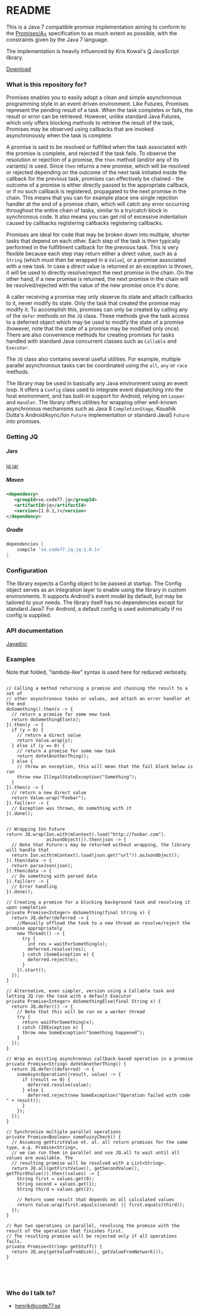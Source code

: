 # README #

This is a Java 7 compatible promise implementation aiming to conform to the [Promises/A+](https://promisesaplus.com/) specification to as much extent as possible, with the constraints given by the Java 7 language.

The implementation is heavily influenced by Kris Kowal's [Q](https://github.com/kriskowal/q) JavaScript library.

[Download](https://github.com/code77se/jq#getting-jq)

### What is this repository for? ###

Promises enables you to easily adopt a clean and simple asynchronous programming style in an event driven environment. Like Futures, Promises represent the pending result of a task. When the task completes or fails, the result or error can be retrieved. However, unlike standard Java Futures, which only offers blocking methods to retrieve the result of the task, Promises may be observed using callbacks that are invoked asynchronously when the task is complete. 

A promise is said to be resolved or fulfilled when the task associated with the promise is complete, and rejected if the task fails. To observe the resolution or rejection of a promise, the `then` method (and/or any of its variants) is used. Since `then` returns a new promise, which will be resolved or rejected depending on the outcome of the next task initiated inside the callback for the previous task, promises can effectively be chained - the outcome of a promise is either directly passed to the appropriate callback, or if no such callback is registered, propagated to the next promise in the chain. This means that you can for example place one single rejection handler at the end of a promise chain, which will catch any error occurring throughout the entire chain of tasks, similar to a try/catch block in synchronous code. It also means you can get rid of excessive indentation caused by callbacks registering callbacks registering callbacks.

Promises are ideal for code that may be broken down into multiple, shorter tasks that depend on each other. Each step of the task is then typically performed in the fulfillment callback for the previous task. This is very flexible because each step may return either a direct value, such as a `String` (which must then be wrapped in a `Value`), or a promise associated with a new task. In case a direct value is returned or an exception is thrown, it will be used to directly resolve/reject the next promise in the chain. On the other hand, if a new promise is returned, the next promise in the chain will be resolved/rejected with the value of the new promise once it's done.

A caller receiving a promise may only observe its state and attach callbacks to it, never modify its state. Only the task that created the promise may modify it. To accomplish this, promises can only be created by calling any of the `defer` methods on the `JQ` class. These methods give the task access to a deferred object which may be used to modify the state of a promise (however, note that the state of a promise may be modified only once). There are also convenience methods for creating promises for tasks handled with standard Java concurrent classes such as `Callable` and `Executor`.

The `JQ` class also contains several useful utilities. For example, multiple parallel asynchronous tasks can be coordinated using the `all`, `any` or `race` methods.

The library may be used in basically any Java environment using an event loop. It offers a `Config` class used to integrate event dispatching into the host environment, and has built-in support for Android, relying on `Looper` and `Handler`. The library offers utilities for wrapping other well-known asynchronous mechanisms such as Java 8 `CompletionStage`, Koushik Dutta's AndroidAsync/Ion `Future` implementation or standard Java5 `Future` into promises.



### Getting JQ ###

##### Jars 

[jq.jar](http://TODO)

##### Maven
```xml
<dependency>
   <groupId>se.code77.jq</groupId>
   <artifactId>jq</artifactId>
   <version>[1.0.1,)</version>
</dependency>
```

##### Gradle
```groovy
dependencies {
    compile 'se.code77.jq:jq:1.0.1+'
}
````

### Configuration

The library expects a Config object to be passed at startup. The Config object serves as an integration layer to enable using the library in custom environments. It supports Android's event model by default, but may be tailored to your needs. The library itself has no dependencies except for standard Java7. For Android, a default config is used automatically if no config is supplied.

### API documentation ###

[Javadoc](https://code77se.github.io/jq/)

### Examples ###

Note that folded, "lambda-like" syntax is used here for reduced verbosity.

```

// Calling a method returning a promise and chaining the result to a set of
// other asynchronous tasks or values, and attach an error handler at the end
doSomething().then(x -> {
  // return a promise for some new task
  return doSomethingElse(x);
}).then(y -> {
  if (y > 0) {
    // return a direct value
    return Value.wrap(y);
  } else if (y == 0) {
    // return a promise for some new task
    return doYetAnotherThing();
  } else {
    // throw an exception, this will mean that the fail block below is run
    throw new IllegalStateException("Something");
  }
}).then(z -> {
  // return a new direct value
  return Value.wrap("Foobar");
}).fail(err -> {
  // Exception was thrown, do something with it
}).done();


// Wrapping Ion Future
return JQ.wrap(Ion.with(mContext).load("http://foobar.com").
               asJsonObject()).then(json -> {
  // Note that Future:s may be returned without wrapping, the library will handle that
  return Ion.with(mContext).load(json.get("url")).asJsonObject();
}).then(data -> {
  return parseJson(json);
}).then(data -> {
  // Do something with parsed data
}).fail(err -> {
  // Error handling
}).done();

// Creating a promise for a blocking background task and resolving it upon completion
private Promise<Integer> doSomething(final String x) {
  return JQ.defer(deferred -> {
    //Manually offload the task to a new thread an resolve/reject the promise appropriately
    new Thread(() -> {
      try {
        int res = waitForSomething(x);
        deferred.resolve(res);
      } catch (SomeException e) {
        deferred.reject(e);
      }
    }).start();
  });
}

// Alternative, even simpler, version using a Callable task and letting JQ run the task with a default Executor
private Promise<Integer> doSomethingElse(final String x) {
  return JQ.defer(() -> {
    // Note that this will be run on a worker thread
    try {
      return waitForSomething(x);
    } catch (IOException e) {
      throw new SomeException("Something happened");
    }
  });
}

// Wrap an existing asynchronous callback-based operation in a promise
private Promise<String> doYetAnotherThing() {
  return JQ.defer((deferred) -> {
    someAsyncOperation((result, value) -> {
      if (result == 0) {
        deferred.resolve(value);
      } else {
        deferred.reject(new SomeException("Operation failed with code " + result));
      }
    });
  });
}

// Synchronize multiple parallel operations
private Promise<Boolean> someFuzzyCheck() {
  // Assuming getFirstValue et. al. all return promises for the same type, e.g. Promise<String>,
  // we can run them in parallel and use JQ.all to wait until all values are available. The
  // resulting promise will be resolved with a List<String>.
  return JQ.all(getFirstValue(), getSecondValue(), getThirdValue()).then((values) -> {
    String first = values.get(0);
    String second = values.get(1);
    String third = values.get(2);

    // Return some result that depends on all calculated values
    return Value.wrap(first.equals(second) || first.equals(third));
  });
}

// Run two operations in parallel, resolving the promise with the result of the operation that finishes first.
// The resulting promise will be rejected only if all operations fails.
private Promise<String> getStuff() {
  return JQ.any(getValueFromDisk(), getValueFromNetwork());
}





```


### Who do I talk to? ###

* henrik@code77.se
